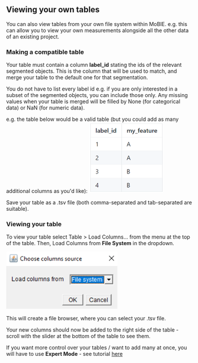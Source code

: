 ## Viewing your own tables

You can also view tables from your own file system within MoBIE.
e.g. this can allow you to view your own measurements alongside all the other data of an
existing project.

### Making a compatible table

Your table must contain a column **label_id** stating the ids of the relevant segmented objects.
This is the column that will be used to match, and merge your table to the default one for that
segmentation.

You do not have to list every label id e.g. if you are only interested in a subset of the segmented
objects, you can include those only. Any missing values when your table is merged will be filled
by None (for categorical data) or NaN (for numeric data).

e.g. the table below would be a valid table (but you could add as many additional columns
as you'd like):
<img width="200" alt="image" src="./tutorial_images/exampleUserTable.png">

Save your table as a .tsv file (both comma-separated and tab-separated are suitable).

### Viewing your table

To view your table select Table > Load Columns... from the menu at the top of
the table. Then, Load Columns from **File System** in the dropdown.

<img width="300" alt="image" src="./tutorial_images/loadColumnFromFileSystem.png">

This will create a file browser, where you can select your .tsv file.

Your new columns should now be added to the right side of the table - scroll with the slider
at the bottom of the table to see them.

If you want more control over your tables / want to add many at once, you will have to use
**Expert Mode** - see tutorial [here](./expert_mode.md)
